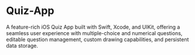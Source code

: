 # Quiz-App
A feature-rich iOS Quiz App built with Swift, Xcode, and UIKit, offering a seamless user experience with multiple-choice and numerical questions, editable question management, custom drawing capabilities, and persistent data storage.
